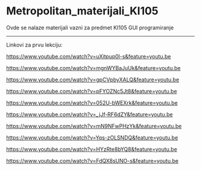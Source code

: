 # Metropolitan_materijali_KI105
Ovde se nalaze materijali vazni za predmet KI105 GUI programiranje

******************************************************************************************************************************************
Linkovi za prvu lekciju:

https://www.youtube.com/watch?v=uXitpup0l-s&feature=youtu.be

https://www.youtube.com/watch?v=mgnWYBaJuUk&feature=youtu.be

https://www.youtube.com/watch?v=gpCVpbyXALQ&feature=youtu.be

https://www.youtube.com/watch?v=pFYOZNc5Jt8&feature=youtu.be

https://www.youtube.com/watch?v=052U-bWEXrk&feature=youtu.be

https://www.youtube.com/watch?v=_jJf-RF6dZY&feature=youtu.be

https://www.youtube.com/watch?v=mN9NFwPHzYk&feature=youtu.be

https://www.youtube.com/watch?v=Yqs-zOLSNDQ&feature=youtu.be

https://www.youtube.com/watch?v=HYzRte8bYQ8&feature=youtu.be

https://www.youtube.com/watch?v=FdQX8sUNO-s&feature=youtu.be


